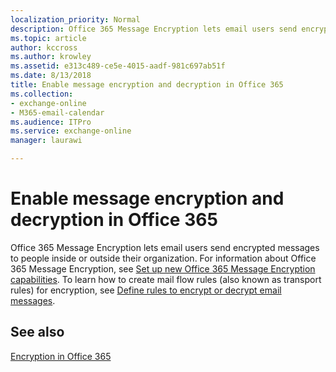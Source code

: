 ```yaml
---
localization_priority: Normal
description: Office 365 Message Encryption lets email users send encrypted messages to people inside or outside their organization.
ms.topic: article
author: kccross
ms.author: krowley
ms.assetid: e313c489-ce5e-4015-aadf-981c697ab51f
ms.date: 8/13/2018
title: Enable message encryption and decryption in Office 365
ms.collection: 
- exchange-online
- M365-email-calendar
ms.audience: ITPro
ms.service: exchange-online
manager: laurawi

---
```


# Enable message encryption and decryption in Office 365

Office 365 Message Encryption lets email users send encrypted messages to people inside or outside their organization. For information about Office 365 Message Encryption, see [Set up new Office 365 Message Encryption capabilities](https://support.office.com/article/7ff0c040-b25c-4378-9904-b1b50210d00e). To learn how to create mail flow rules (also known as transport rules) for encryption, see [Define rules to encrypt or decrypt email messages](https://go.microsoft.com/fwlink/p/?LinkID=402846).

## See also

[Encryption in Office 365](https://go.microsoft.com/fwlink/p/?LinkID=392525)

